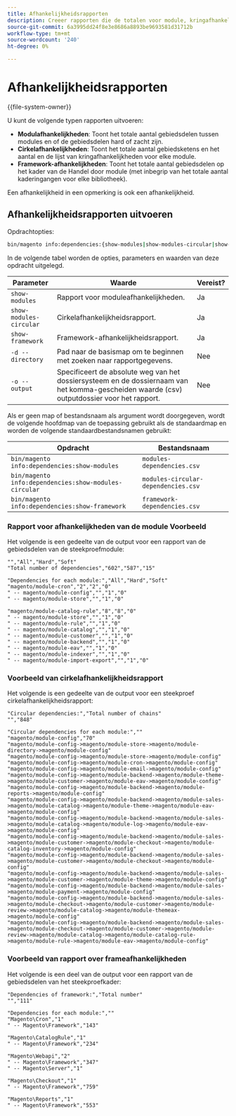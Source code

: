 ```yaml
---
title: Afhankelijkheidsrapporten
description: Creeer rapporten die de totalen voor module, kringafhankelijkheden, en kadergebiedsdelen tonen.
source-git-commit: 6a3995dd24f8e3e8686a8893be9693581d31712b
workflow-type: tm+mt
source-wordcount: '240'
ht-degree: 0%

---
```



# Afhankelijkheidsrapporten

{{file-system-owner}}

U kunt de volgende typen rapporten uitvoeren:

- **Modulafhankelijkheden**: Toont het totale aantal gebiedsdelen tussen modules en of de gebiedsdelen hard of zacht zijn.
- **Cirkelafhankelijkheden**: Toont het totale aantal gebiedsketens en het aantal en de lijst van kringafhankelijkheden voor elke module.
- **Framework-afhankelijkheden**: Toont het totale aantal gebiedsdelen op het kader van de Handel door module (met inbegrip van het totale aantal kaderingangen voor elke bibliotheek).

Een afhankelijkheid in een opmerking is ook een afhankelijkheid.

## Afhankelijkheidsrapporten uitvoeren

Opdrachtopties:

```bash
bin/magento info:dependencies:{show-modules|show-modules-circular|show-framework} [-d|--directory="<path>"] [-o|--output="<path and filename"]
```

In de volgende tabel worden de opties, parameters en waarden van deze opdracht uitgelegd.

| Parameter | Waarde | Vereist? |
| ----------------------- | -------------------------------------------------------------------------------------------------------------------- | --------- |
| `show-modules` | Rapport voor moduleafhankelijkheden. | Ja |
| `show-modules-circular` | Cirkelafhankelijkheidsrapport. | Ja |
| `show-framework` | Framework-afhankelijkheidsrapport. | Ja |
| `-d --directory` | Pad naar de basismap om te beginnen met zoeken naar rapportgegevens. | Nee |
| `-o --output` | Specificeert de absolute weg van het dossiersysteem en de dossiernaam van het komma-gescheiden waarde (csv) outputdossier voor het rapport. | Nee |

Als er geen map of bestandsnaam als argument wordt doorgegeven, wordt de volgende hoofdmap van de toepassing gebruikt als de standaardmap en worden de volgende standaardbestandsnamen gebruikt:

| Opdracht | Bestandsnaam |
| ----------------------------------------------------- | ----------------------------------- |
| `bin/magento info:dependencies:show-modules` | `modules-dependencies.csv` |
| `bin/magento info:dependencies:show-modules-circular` | `modules-circular-dependencies.csv` |
| `bin/magento info:dependencies:show-framework` | `framework-dependencies.csv` |

### Rapport voor afhankelijkheden van de module Voorbeeld

Het volgende is een gedeelte van de output voor een rapport van de gebiedsdelen van de steekproefmodule:

```terminal
"","All","Hard","Soft"
"Total number of dependencies","602","587","15"

"Dependencies for each module:","All","Hard","Soft"
"magento/module-cron","2","2","0"
" -- magento/module-config","","1","0"
" -- magento/module-store","","1","0"

"magento/module-catalog-rule","8","8","0"
" -- magento/module-store","","1","0"
" -- magento/module-rule","","1","0"
" -- magento/module-catalog","","1","0"
" -- magento/module-customer","","1","0"
" -- magento/module-backend","","1","0"
" -- magento/module-eav","","1","0"
" -- magento/module-indexer","","1","0"
" -- magento/module-import-export","","1","0"
```

### Voorbeeld van cirkelafhankelijkheidsrapport

Het volgende is een gedeelte van de output voor een steekproef cirkelafhankelijkheidsrapport:

```terminal
"Circular dependencies:","Total number of chains"
"","848"

"Circular dependencies for each module:",""
"magento/module-config","70"
"magento/module-config->magento/module-store->magento/module-directory->magento/module-config"
"magento/module-config->magento/module-store->magento/module-config"
"magento/module-config->magento/module-cron->magento/module-config"
"magento/module-config->magento/module-email->magento/module-config"
"magento/module-config->magento/module-backend->magento/module-theme->magento/module-customer->magento/module-eav->magento/module-config"
"magento/module-config->magento/module-backend->magento/module-reports->magento/module-config"
"magento/module-config->magento/module-backend->magento/module-sales->magento/module-catalog->magento/module-theme->magento/module-eav->magento/module-config"
"magento/module-config->magento/module-backend->magento/module-sales->magento/module-catalog->magento/module-log->magento/module-eav->magento/module-config"
"magento/module-config->magento/module-backend->magento/module-sales->magento/module-customer->magento/module-checkout->magento/module-catalog-inventory->magento/module-config"
"magento/module-config->magento/module-backend->magento/module-sales->magento/module-customer->magento/module-checkout->magento/module-config"
"magento/module-config->magento/module-backend->magento/module-sales->magento/module-customer->magento/module-theme->magento/module-config"
"magento/module-config->magento/module-backend->magento/module-sales->magento/module-payment->magento/module-config"
"magento/module-config->magento/module-backend->magento/module-sales->magento/module-checkout->magento/module-customer->magento/module-review->magento/module-catalog->magento/module-themeax->magento/module-config"
"magento/module-config->magento/module-backend->magento/module-sales->magento/module-checkout->magento/module-customer->magento/module-review->magento/module-catalog->magento/module-catalog-rule->magento/module-rule->magento/module-eav->magento/module-config"
```

### Voorbeeld van rapport over frameafhankelijkheden

Het volgende is een deel van de output voor een rapport van de gebiedsdelen van het steekproefkader:

```terminal
"Dependencies of framework:","Total number"
"","111"

"Dependencies for each module:",""
"Magento\Cron","1"
" -- Magento\Framework","143"

"Magento\CatalogRule","1"
" -- Magento\Framework","234"

"Magento\Webapi","2"
" -- Magento\Framework","347"
" -- Magento\Server","1"

"Magento\Checkout","1"
" -- Magento\Framework","759"

"Magento\Reports","1"
" -- Magento\Framework","553"
```
